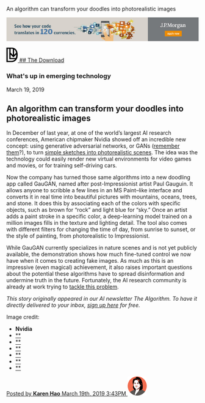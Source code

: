 An algorithm can transform your doodles into photorealistic images

[![6-JPM_Ecommerce_728_x90-01.jpg](../_resources/e2cff798ee00103572fd1e6c74505a01.jpg)](https://adclick.g.doubleclick.net/pcs/click?xai=AKAOjsv5fVXvBD4meIs7XKeJGaY8nrnMxtv5IsJxf06KIXe9RBKF9HG9Nex062IOusPIL9G-XAlM_FcuFCSqgoect9S1q8uSJbBrxn-0KLDyOiaXn7s9eWimMkcBvh1FMOKMKg&sig=Cg0ArKJSzMDyU109p3IQ&urlfix=1&adurl=https://adclick.g.doubleclick.net/pcs/click%3Fxai%3DAKAOjssWtOsIlMOEEniyQnQAQV4gjGgH3O-KSaEh-LkmzxNgOTmuu2qxWs0OgJTpt2HZonyRo9P_c2faDSb4y6znNirAP4YpoaG9sDjNWYUx1tSGnd5Pjk3nh9PCK3TRjCk7vSQPBFVmLJpCjRdCKi-VhkjQEUoqBgsMCkRQL4v4YZFFZ1xA2pNubXR-s5yH0PA6mNPbtQtQ-HySFKlkcfd45TIjopXJHgVQDiyRjuF-CUoIiiK9HFgMrP2Gzu1GQ9MaOnIcatcbfN6bUbsZUP4t%26sig%3DCg0ArKJSzDj7jiIHXya7EAE%26urlfix%3D1%26adurl%3Dhttp://adtrk.tw/tp/rj6.iGo4-z_K)

 [![the-download-v2.png](../_resources/0308b06516d8fed7e31461690f3b4120.png)   ## The Download](https://www.technologyreview.com/the-download)

### What's up in emerging technology

March 19, 2019

## An algorithm can transform your doodles into photorealistic images

In December of last year, at one of the world’s largest AI research conferences, American chipmaker Nvidia showed off an incredible new concept: using generative adversarial networks, or GANs ([remember them](https://www.technologyreview.com/s/612501/inside-the-world-of-ai-that-forges-beautiful-art-and-terrifying-deepfakes/)?), to turn [simple sketches into photorealistic scenes](https://www.technologyreview.com/s/612503/ai-software-can-dream-up-an-entire-digital-world-from-a-simple-sketch/). The idea was the technology could easily render new virtual environments for video games and movies, or for training self-driving cars.

Now the company has turned those same algorithms into a new doodling app called GauGAN, named after post-Impressionist artist Paul Gauguin. It allows anyone to scribble a few lines in an MS Paint–like interface and converts it in real time into beautiful pictures with mountains, oceans, trees, and stone. It does this by associating each of the colors with specific objects, such as brown for “rock” and light blue for “sky.” Once an artist adds a paint stroke in a specific color, a deep-learning model trained on a million images fills in the texture and lighting detail. The tool also comes with different filters for changing the time of day, from sunrise to sunset, or the style of painting, from photorealistic to Impressionist.

While GauGAN currently specializes in nature scenes and is not yet publicly available, the demonstration shows how much fine-tuned control we now have when it comes to creating fake images. As much as this is an impressive (even magical) achievement, it also raises important questions about the potential these algorithms have to spread disinformation and undermine truth in the future. Fortunately, the AI research community is already at work trying to [tackle this problem](https://www.technologyreview.com/s/611726/the-defense-department-has-produced-the-first-tools-for-catching-deepfakes/).

*This story originally appeared in our AI newsletter The Algorithm. To have it directly delivered to your inbox, [sign up here](https://go.technologyreview.com/newsletters/the-algorithm/) for free.*

Image credit:

- **Nvidia**
- [**](https://www.technologyreview.com/the-download/613148/an-algorithm-can-transform-your-doodles-into-photorealistic-images/)
- [**](https://www.technologyreview.com/the-download/613148/an-algorithm-can-transform-your-doodles-into-photorealistic-images/)
- [**](https://www.technologyreview.com/the-download/613148/an-algorithm-can-transform-your-doodles-into-photorealistic-images/)
- [**](https://www.technologyreview.com/the-download/613148/an-algorithm-can-transform-your-doodles-into-photorealistic-images/)
- [**](https://www.technologyreview.com/the-download/613148/an-algorithm-can-transform-your-doodles-into-photorealistic-images/)
- [**](https://www.technologyreview.com/the-download/613148/an-algorithm-can-transform-your-doodles-into-photorealistic-images/)

[ Posted by **Karen Hao** March 19th, 2019 3:43PM ![Karen.png](../_resources/d5c3c2e55b1f79b2b3b7da5aea57ce11.png)](https://www.technologyreview.com/profile/karen-hao/)